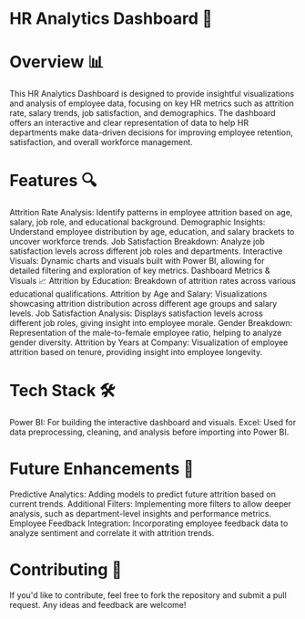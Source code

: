 # HR Analytics Dashboard 🚀

# Overview 📊
This HR Analytics Dashboard is designed to provide insightful visualizations and analysis of employee data, focusing on key HR metrics such as attrition rate, salary trends, job satisfaction, and demographics. The dashboard offers an interactive and clear representation of data to help HR departments make data-driven decisions for improving employee retention, satisfaction, and overall workforce management.

# Features 🔍
Attrition Rate Analysis: Identify patterns in employee attrition based on age, salary, job role, and educational background.
Demographic Insights: Understand employee distribution by age, education, and salary brackets to uncover workforce trends.
Job Satisfaction Breakdown: Analyze job satisfaction levels across different job roles and departments.
Interactive Visuals: Dynamic charts and visuals built with Power BI, allowing for detailed filtering and exploration of key metrics.
Dashboard Metrics & Visuals 📈
Attrition by Education: Breakdown of attrition rates across various educational qualifications.
Attrition by Age and Salary: Visualizations showcasing attrition distribution across different age groups and salary levels.
Job Satisfaction Analysis: Displays satisfaction levels across different job roles, giving insight into employee morale.
Gender Breakdown: Representation of the male-to-female employee ratio, helping to analyze gender diversity.
Attrition by Years at Company: Visualization of employee attrition based on tenure, providing insight into employee longevity.

# Tech Stack 🛠️
Power BI: For building the interactive dashboard and visuals.
Excel: Used for data preprocessing, cleaning, and analysis before importing into Power BI.

# Future Enhancements 🚀
Predictive Analytics: Adding models to predict future attrition based on current trends.
Additional Filters: Implementing more filters to allow deeper analysis, such as department-level insights and performance metrics.
Employee Feedback Integration: Incorporating employee feedback data to analyze sentiment and correlate it with attrition trends.

# Contributing 🤝
If you'd like to contribute, feel free to fork the repository and submit a pull request. Any ideas and feedback are welcome!
